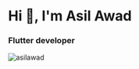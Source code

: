 <h1 align="left">Hi 👋, I'm Asil Awad</h1>
<h3 align="left">Flutter developer</h3>


<p><img align="center" src="https://github-readme-stats.vercel.app/api/top-langs?username=asilawad&show_icons=true&locale=en&layout=compact" alt="asilawad" /></p>
